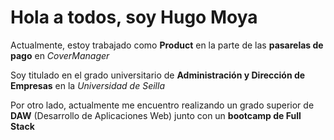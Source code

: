 # Hola a todos, soy Hugo Moya

Actualmente, estoy trabajado como **Product** en la parte de las **pasarelas de pago** en *CoverManager*

Soy titulado en el grado universitario de **Administración y Dirección de Empresas** en la *Universidad de Seilla*

Por otro lado, actualmente me encuentro realizando un grado superior de **DAW** (Desarrollo de Aplicaciones Web) junto con un **bootcamp de Full Stack**


